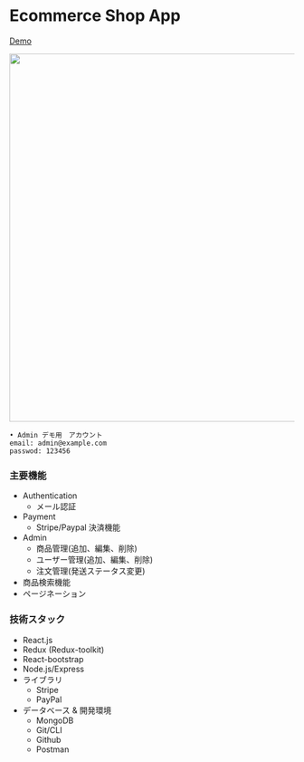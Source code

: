 # Ecommerce Shop App

[Demo](https://e-commerce-app-mern.onrender.com/)

<img width='650' src="https://user-images.githubusercontent.com/58486430/236671819-748e4f15-f885-4477-b6e4-cccd5a7a0b8b.png">

```
• Admin デモ用　アカウント
email: admin@example.com
passwod: 123456
```

### 主要機能
  - Authentication
    - メール認証
  - Payment
    - Stripe/Paypal 決済機能
  - Admin
    - 商品管理(追加、編集、削除)
    - ユーザー管理(追加、編集、削除)
    - 注文管理(発送ステータス変更)
  - 商品検索機能
  - ページネーション
  
### 技術スタック
  - React.js
  - Redux (Redux-toolkit)
  - React-bootstrap
  - Node.js/Express
  - ライブラリ
    - Stripe
    - PayPal
  - データベース & 開発環境
    - MongoDB
    - Git/CLI
    - Github
    - Postman
   
